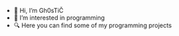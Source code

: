 - 👋 Hi, I’m Gh0sTiČ
- 👀 I’m interested in programming
- 🔍 Here you can find some of my programming projects

<!---
Gh0sTiCeK/Gh0sTiCeK is a ✨ special ✨ repository because its `README.md` (this file) appears on your GitHub profile.
You can click the Preview link to take a look at your changes.
--->
